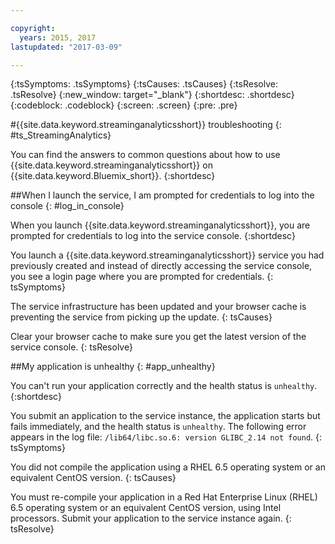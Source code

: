 ```yaml
---

copyright:
  years: 2015, 2017
lastupdated: "2017-03-09"

---
```


<!-- Attribute definitions -->
{:tsSymptoms: .tsSymptoms}
{:tsCauses: .tsCauses}
{:tsResolve: .tsResolve}
{:new_window: target="_blank"}
{:shortdesc: .shortdesc}
{:codeblock: .codeblock}
{:screen: .screen}
{:pre: .pre}

#{{site.data.keyword.streaminganalyticsshort}} troubleshooting
{: #ts_StreamingAnalytics}

You can find the answers to common questions about how to use {{site.data.keyword.streaminganalyticsshort}} on {{site.data.keyword.Bluemix_short}}.
{:shortdesc}

##When I launch the service, I am prompted for credentials to log into the console
{: #log_in_console}

When you launch {{site.data.keyword.streaminganalyticsshort}}, you are prompted for credentials to log into the service console.
{:shortdesc}

You launch a {{site.data.keyword.streaminganalyticsshort}} service you had previously created and instead of directly accessing the service console, you see a login page where you are prompted for credentials.
{: tsSymptoms}

The service infrastructure has been updated and your browser cache is preventing the service from picking up the update.
{: tsCauses}

Clear your browser cache to make sure you get the latest version of the service console.
{: tsResolve}

##My application is unhealthy
{: #app_unhealthy}

You can't run your application correctly and the health status is `unhealthy`.
{:shortdesc}

You submit an application to the service instance, the application starts but fails immediately, and the health status is `unhealthy`. The following error appears in the log file: `/lib64/libc.so.6: version GLIBC_2.14 not found`.
{: tsSymptoms}

You did not compile the application using a RHEL 6.5 operating system or an equivalent CentOS version.
{: tsCauses}

You must re-compile your application in a Red Hat Enterprise Linux (RHEL) 6.5 operating system or an equivalent CentOS version, using Intel processors. Submit your application to the service instance again.
{: tsResolve}
